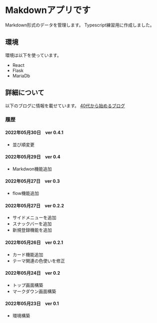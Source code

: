 # Makdownアプリです
Markdown形式のデータを管理します。
Typescript練習用に作成しました。

## 環境
環境は以下を使っています。

* React
* Flask
* MariaDb

## 詳細について
以下のブログに情報を載せています。
[40代から始めるブログ](https://bsf40.blogspot.com/)

### 履歴
#### 2022年05月30日　ver 0.4.1
* 並び順変更

#### 2022年05月29日　ver 0.4
* Markdwon機能追加

#### 2022年05月27日　ver 0.3
* flow機能追加

#### 2022年05月27日　ver 0.2.2
* サイドメニューを追加
* スナックバーを追加
* 新規登録機能を追加

#### 2022年05月26日　ver 0.2.1
* カード機能追加
* テーマ関連の色使いを修正

#### 2022年05月24日　ver 0.2
* トップ画面構築
* マークダウン画面構築

#### 2022年05月23日　ver 0.1
* 環境構築

